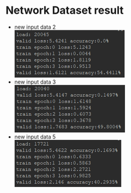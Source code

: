 # Network Dataset result
- new input data 2 \
![2](dataset_2.PNG)
- new input data 3 \
![3](dataset_3.PNG)
- new input data 5 \
![5](dataset_5.PNG)
